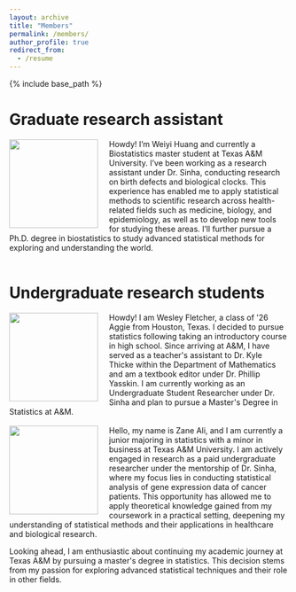```yaml
---
layout: archive
title: "Members"
permalink: /members/
author_profile: true
redirect_from:
  - /resume
---
```


{% include base_path %}


**Graduate research assistant**
=====
<img src="http://samiransinha.github.io/images/students/Weiyi_Huang2024.jpg" align="left" width="160px" style="margin-right: 20px;"/>
Howdy! I’m Weiyi Huang and currently a Biostatistics master student at Texas A&M University. I’ve been working as a research assistant under Dr. Sinha, conducting research on birth defects and biological clocks. This experience has enabled me to apply statistical methods to scientific research across health-related fields such as medicine, biology, and epidemiology, as well as to develop new tools for studying these areas. I’ll further pursue a Ph.D. degree in biostatistics to study advanced statistical methods for exploring and understanding the world.
<br>

<br clear="left"/>




**Undergraduate research students**
=====

<img src="http://samiransinha.github.io/images/students/Wesley_picture2024.jpg" align="left" width="160px" style="margin-right: 20px;"/>
Howdy! I am Wesley Fletcher, a class of '26 Aggie from Houston, Texas. I decided to pursue statistics following taking an introductory course in high school. Since arriving at A&M, I have served as a teacher's assistant to Dr. Kyle Thicke within the Department of Mathematics and am a textbook editor under Dr. Phillip Yasskin. I am currently working as an Undergraduate Student Researcher under Dr. Sinha and plan to pursue a Master's Degree in Statistics at A&M.
<br>

<br clear="left"/>

<img src="http://samiransinha.github.io/images/students/ZaneAli2024.jpg" align="left" width="160px" style="margin-right: 20px;"/>
Hello, my name is Zane Ali, and I am currently a junior majoring in statistics with a minor in business at Texas A&M University. I am actively engaged in research as a paid undergraduate researcher under the mentorship of Dr. Sinha, where my focus lies in conducting statistical analysis of gene expression data of cancer patients. This opportunity has allowed me to apply theoretical knowledge gained from my coursework in a practical setting, deepening my understanding of statistical methods and their applications in healthcare and biological research.

Looking ahead, I am enthusiastic about continuing my academic journey at Texas A&M by pursuing a master's degree in statistics. This decision stems from my passion for exploring advanced statistical techniques and their role in other fields. 
<br>

<br clear="left"/>
<!--<a href="http://samiransinha.github.io/images/students/Wesley_picture.jpg">Wesley Fletcher</a>.-->
